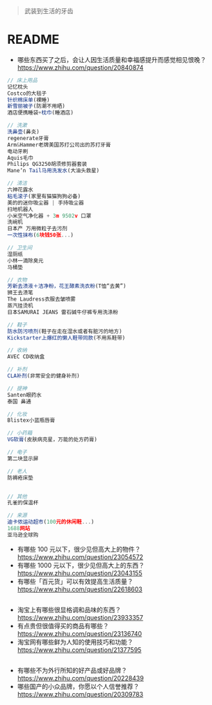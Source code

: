 > 武装到生活的牙齿

# README 

- 哪些东西买了之后，会让人因生活质量和幸福感提升而感觉相见恨晚？ https://www.zhihu.com/question/20840874

```js
// 床上用品
记忆枕头
Costco的大毯子
针织棉床单(裸睡)
新雪丽被子(防潮不用晒)
酒店便携睡袋+枕巾(睡酒店)

// 洗漱
洗鼻壶(鼻炎)
regenerate牙膏
Arm&Hammer老牌美国苏打公司出的苏打牙膏
电动牙刷
Aquis毛巾
Philips QG3250胡须修剪器套装
Mane‘n Tail马用洗发水(大油头救星)

// 清洁
六神花露水
粘毛滚子(家里有猫猫狗狗必备)
美的的迷你吸尘器 | 手持吸尘器
扫地机器人
小米空气净化器 + 3m 9502v 口罩
洗碗机
日本产 万用微粒子去污剂
一次性抹布(6块钱50张...)

// 卫生间
湿厕纸
小林一滴除臭元
马桶垫

// 衣物 
芳新去渍液＋洁净粉，花王酵素洗衣粉(T恤“去黄”)
狮王去渍笔
The Laudress衣服去皱喷雾
蒸汽挂烫机
日本SAMURAI JEANS 雷石碱牛仔裤专用洗涤粉

// 鞋子
防水防污喷剂(鞋子在走在湿水或者有脏污的地方)
Kickstarter上爆红的懒人鞋带同款(不用系鞋带)

// 收纳
AVEC CD收纳盒

// 补剂
CLA补剂(非常安全的健身补剂)

// 提神
Santen眼药水
泰国 鼻通

// 化妆
Blistex小蓝瓶唇膏

// 小药箱
VG软膏(皮肤病克星，万能的处方药膏)

// 电子
第二块显示屏

// 老人
防褥疮床垫


// 其他
孔雀的保温杯

// 来源
迪卡侬运动超市(100元的休闲鞋...)
1688网站
亚马逊全球购
```

- 有哪些 100 元以下，很少见但高大上的物件？https://www.zhihu.com/question/23054572
- 有哪些 1000 元以下，很少见但高大上的东西？ https://www.zhihu.com/question/23043155
- 有哪些「百元货」可以有效提高生活质量？ https://www.zhihu.com/question/22618603

```
```

- 淘宝上有哪些很显格调和品味的东西？ https://www.zhihu.com/question/23933357
- 有点贵但很值得买的商品有哪些？ https://www.zhihu.com/question/23136740
- 淘宝网有哪些鲜为人知的使用技巧和功能？ https://www.zhihu.com/question/21377595

```
```

- 有哪些不为外行所知的好产品或好品牌？ https://www.zhihu.com/question/20228439
- 哪些国产的小众品牌，你愿以个人信誉推荐？ https://www.zhihu.com/question/20309783